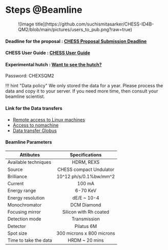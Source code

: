 
# Steps @Beamline

<figure markdown>
  ![Image title](https://github.com/suchismitasarker/CHESS-ID4B-QM2/blob/main/pictures/users_to_pub.png?raw=true)
</figure>

#### <b> Deadline for the proposal : </b> [CHESS Proposal Submission Deadline](https://www.chess.cornell.edu/users/chess-deadlines)


#### <b> CHESS User Guide : </b> [CHESS User Guide](https://www.chess.cornell.edu/user-guide)


#### <b> Experimental hutch : </b> [Want to see the hutch?](https://my.matterport.com/show/?m=Sfd6R3am1wR)  

Password: CHEXSQM2


!!! hint "Data policy"
      We only stored the data for a year. Please process the data and copy it to your server. If you need more time, then consult your beamline scientist.

#### <b> Link for the Data transfers </b>

* [Remote access to Linux machines](https://wiki.classe.cornell.edu/Computing/RemoteLinux)
* [Access to nomachine](https://wiki.classe.cornell.edu/Computing/NoMachine)
* [Data transfer Globus](https://wiki.classe.cornell.edu/Computing/GlobusDataTransfer)





#### Beamline Parameters


| Attibutes | Specifications | 
| -------------- | :---------: | 
| Available techniques | HDRM, REXS | 
| Source | CHESS compact Undulator | 
| Brilliance| 10^12 ph/s/0.1%bw/mm^2 | 
| Current| 100 mA | 
| Energy range | 6-70 KeV | 
| Energy resolution | dE/E ~ 10-4 | 
| Monochromator | DCM Diamond |
| Focusing mirror | Silicon with Rh coated |
| Detection mode | Transmission |  
| Detector| Pilatus 6M | 
| Spot size| 300 microns x 800 microns | 
| Time to take the data| HRDM ~ 20 mins | 



